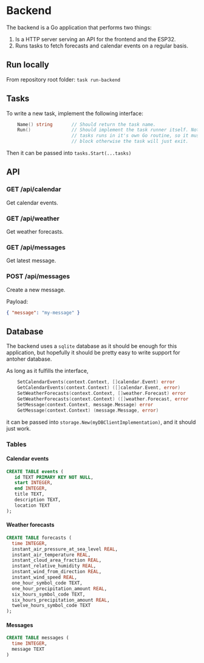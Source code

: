 # Backend

The backend is a Go application that performs two things:

1) Is a HTTP server serving an API for the frontend and the ESP32.
2) Runs tasks to fetch forecasts and calendar events on a regular basis.

## Run locally

From repository root folder: `task run-backend`

## Tasks

To write a new task, implement the following interface:

```go
    Name() string       // Should return the task name.
    Run()               // Should implement the task runner itself. Note that
                        // tasks runs in it's own Go routine, so it must
                        // block otherwise the task will just exit.
```

Then it can be passed into `tasks.Start(...tasks)`

## API

### GET /api/calendar

Get calendar events.

### GET /api/weather

Get weather forecasts.

### GET /api/messages

Get latest message.

### POST /api/messages

Create a new message.

Payload:

```json
{ "message": "my-message" }
```

## Database

The backend uses a `sqlite` database as it should be enough for this
application, but hopefully it should be pretty easy to write support for
antoher database.

As long as it fulfills the interface,

```go
    SetCalendarEvents(context.Context, []calendar.Event) error
    GetCalendarEvents(context.Context) ([]calendar.Event, error)
    SetWeatherForecasts(context.Context, []weather.Forecast) error
    GetWeatherForecasts(context.Context) ([]weather.Forecast, error
    SetMessage(context.Context, message.Message) error
    GetMessage(context.Context) (message.Message, error)
```

it can be passed into `storage.New(myDBClientImplementation)`, and it should
just work.

### Tables

#### Calendar events

```sql
CREATE TABLE events (
   id TEXT PRIMARY KEY NOT NULL,
   start INTEGER,
   end INTEGER,
   title TEXT,
   description TEXT,
   location TEXT
);
```


#### Weather forecasts

```sql
CREATE TABLE forecasts (
  time INTEGER,
  instant_air_pressure_at_sea_level REAL,
  instant_air_temperature REAL,
  instant_cloud_area_fraction REAL,
  instant_relative_humidity REAL,
  instant_wind_from_direction REAL,
  instant_wind_speed REAL,
  one_hour_symbol_code TEXT,
  one_hour_precipitation_amount REAL,
  six_hours_symbol_code TEXT,
  six_hours_precipitation_amount REAL,
  twelve_hours_symbol_code TEXT
);
```

#### Messages

```sql
CREATE TABLE messages (
  time INTEGER,
  message TEXT
)
```

